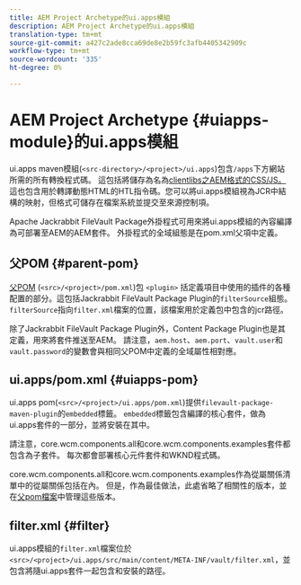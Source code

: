 ```yaml
---
title: AEM Project Archetype的ui.apps模組
description: AEM Project Archetype的ui.apps模組
translation-type: tm+mt
source-git-commit: a427c2ade8cca69de8e2b59fc3afb4405342909c
workflow-type: tm+mt
source-wordcount: '335'
ht-degree: 0%

---
```



# AEM Project Archetype {#uiapps-module}的ui.apps模組

ui.apps maven模組(`<src-directory>/<project>/ui.apps`)包含`/apps`下方網站所需的所有轉換程式碼。 這包括將儲存為名為[clientlibs之AEM格式的CSS/JS。](uifrontend.md#clientlibs) 這也包含用於轉譯動態HTML的HTL指令碼。您可以將ui.apps模組視為JCR中結構的映射，但格式可儲存在檔案系統並提交至來源控制項。

Apache Jackrabbit FileVault Package外掛程式可用來將ui.apps模組的內容編譯為可部署至AEM的AEM套件。 外掛程式的全域組態是在pom.xml父項中定義。

## 父POM {#parent-pom}

[父POM](/help/developing/archetype/using.md#parent-pom) (`<src>/<project>/pom.xml`)包 `<plugin>` 括定義項目中使用的插件的各種配置的部分。這包括Jackrabbit FileVault Package Plugin的`filterSource`組態。 `filterSource`指向`filter.xml`檔案的位置，該檔案用於定義包中包含的jcr路徑。

除了Jackrabbit FileVault Package Plugin外，Content Package Plugin也是其定義，用來將套件推送至AEM。 請注意，`aem.host`、`aem.port`、`vault.user`和`vault.password`的變數會與相同父POM中定義的全域屬性相對應。

## ui.apps/pom.xml {#uiapps-pom}

ui.apps pom(`<src>/<project>/ui.apps/pom.xml`)提供`filevault-package-maven-plugin`的`embedded`標籤。 `embedded`標籤包含編譯的核心套件，做為ui.apps套件的一部分，並將安裝在其中。

請注意，core.wcm.components.all和core.wcm.components.examples套件都包含為子套件。 每次都會部署核心元件套件和WKND程式碼。

core.wcm.components.all和core.wcm.components.examples作為從屬關係清單中的從屬關係包括在內。 但是，作為最佳做法，此處省略了相關性的版本，並在[父pom檔案](/help/developing/archetype/using.md#core-components)中管理這些版本。

## filter.xml {#filter}

ui.apps模組的`filter.xml`檔案位於`<src>/<project>/ui.apps/src/main/content/META-INF/vault/filter.xml`，並包含將隨ui.apps套件一起包含和安裝的路徑。
